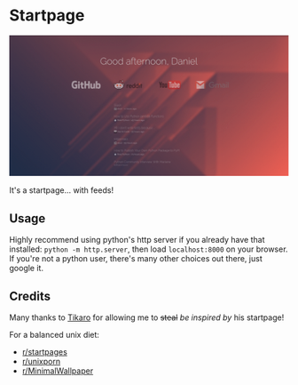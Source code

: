 # Startpage

![Example_Gif](docs/example.gif)

It's a startpage... with feeds!

## Usage

Highly recommend using python's http server if you already have that installed: `python -m http.server`, then load `localhost:8000` on your browser. If you're not a python user, there's many other choices out there, just google it.

## Credits

Many thanks to [Tikaro](https://github.com/0-Tikaro) for allowing me to ~~steal~~ *be inspired by* his startpage!

For a balanced unix diet:
* [r/startpages](https://www.reddit.com/r/startpages/)
* [r/unixporn](https://www.reddit.com/r/unixporn/)
* [r/MinimalWallpaper](https://www.reddit.com/r/MinimalWallpaper/)
